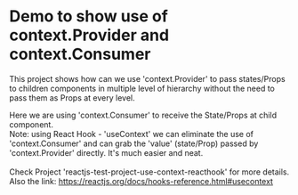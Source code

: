 # Demo to show use of context.Provider and context.Consumer
  
  This project shows how can we use 'context.Provider' to pass states/Props to children components in
  multiple level of hierarchy without the need to pass them as Props at every level.
  
  Here we are using 'context.Consumer' to receive the State/Props at child component.
<br>
  Note: using React Hook - 'useContext' we can eliminate the use of 'context.Consumer' and can grab
        the 'value' (state/Prop) passed by 'context.Provider' directly. It's much easier and neat.
<br><br>
        Check Project 'reactjs-test-project-use-context-reacthook' for more details.
        Also the link: https://reactjs.org/docs/hooks-reference.html#usecontext
